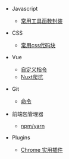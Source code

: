 - Javascript
  - [常用工具函数封装](/javascript/utils.md)

- CSS
  - [常用css代码块](/css/css.md)

- Vue
  - [自定义指令](/vue/directive.md)
  - [Nuxt爬坑](/vue/nuxt.md)

- Git
  - [命令](/git/git.md)

- 前端包管理器
  - [npm/yarn](/package/package.md)

- Plugins
  - [Chrome 实用插件](/plugins/chrome_plugins.md)